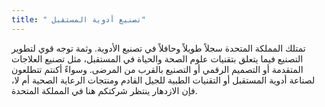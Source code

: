 ```yaml
---
title: " تصنيع أدوية المستقبل"
--- 
```

تمتلك المملكة المتحدة سجلاً طويلاً وحافلاً في تصنيع الأدوية. وثمة توجه قوي لتطوير التصنيع فيما يتعلق بتقنيات علوم الصحة والحياة في المستقبل، مثل تصنيع العلاجات المتقدمة أو التصميم الرقمي أو التصنيع بالقرب من المرضى. وسواءً أكنتم تتطلعون لصناعة أدوية المستقبل أو التقنيات الطبية للجيل القادم ومنتجات الرعاية الصحية أم لا، فإن الازدهار ينتظر شركتكم هنا في المملكة المتحدة.
